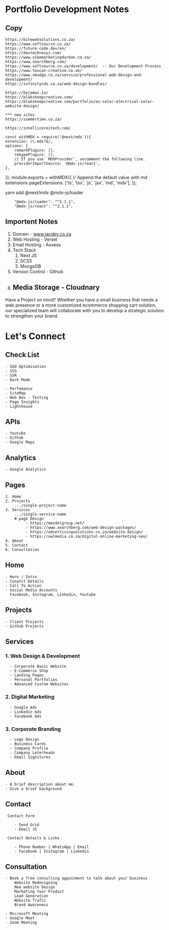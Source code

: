 # Portfolio Development Notes

## Copy

    https://bitewebsolutions.co.za/
    https://www.softsource.co.za/
    https://future-code.dev/en/
    https://devtechnosys.com/
    https://www.vibemarketingdurban.co.za/
    https://www.searchberg.com/
    https://www.softsource.co.za/development/  -- Our Development Process
    https://www.toucan-creative.co.uk/
    https://www.smudge.co.za/service/professional-web-design-and-development/
    https://infinitycds.co.za/web-design-bundles/

    https://bejamas.io/
    https://blaksheepcreative.com/
    https://blaksheepcreative.com/portfolio/ez-solar-electrical-solar-website-design/

    *** new sites
    https://summertime.co.za/

    https://intellicoreitech.com/

<!-- next Config  -->

    const withMDX = require('@next/mdx')({
    extension: /\.mdx?$/,
    options: {
    	remarkPlugins: [],
    	rehypePlugins: [],
    	// If you use `MDXProvider`, uncomment the following line.
    	providerImportSource: '@mdx-js/react',
    },

});
module.exports = withMDX({
// Append the default value with md extensions
pageExtensions: ['ts', 'tsx', 'js', 'jsx', 'md', 'mdx'],
});

<!-- End Next Config  -->

<!-- packet json  -->

yarn add @next/mdx @mdx-js/loader

    	"@mdx-js/loader": "^2.1.1",
    	"@mdx-js/react": "^2.1.1",

 <!-- end of json  -->

<!-- Booking Link https://calendly.com/jchademwiri/30min -->

## Importent Notes

1. Domain - www.jacdev.co.za
1. Web Hosting - Versel
1. Email Hosting - Axxess
1. Tech Stack
   1. Next JS
   1. SCSS
   1. MongoDB
1. Version Control - Github
1. ## Media Storage - Cloudnary

Have a Project on mind?
Whether you have a small business that needs a web presence or a more customized ecommerce shopping cart solution, our specialized team will collaborate with you to develop a strategic solution to strengthen your brand.

# Let's Connect

## Check List

    - SEO Optimisation
    - SSG
    - SSR
    - Dark Mode

    - Perfomance
    - SiteMap
    - Web Dev - Testing
    - Page Insights
    - Lighthouse

## APIs

    - Youtube
    - Github
    - Google Maps

## Analytics

    - Google Analytics

## Pages

    1. Home
    2. Projects
        .../single-project-name
    3. Services
        .../single-service-name
        # page Design
             - https://mendelgroup.net/
             - https://www.searchberg.com/web-design-packages/
             - https://advertisingsolutions.co.za/website-design/
             - https://owlmedia.co.za/digital-online-marketing-seo/
    4. About
    5. Contact
    6. Consultation

## Home

    - Hero / Intro
    - Conatct Details
    - Call To Action
    - Social Media Accounts
      Facebook, Instagram, Linkedin, Youtube

## Projects

    - Client Projects
    - Github Projects

## Services

### 1. Web Design & Development

      - Corporate Basic Website
      - E-Commerce Shop
      - Landing Pages
      - Personal Portfolios
      - Advanced Custom Websites

### 2. Digital Marketing

      - Google Ads
      - Linkedin Ads
      - Facebook Ads

### 3. Corporate Branding

      - Logo Design
      - Business Cards
      - Company Profile
      - Company Leterheads
      - Email Signitures

## About

    - A brief description about me.
    - Give a brief background

## Contact

     Contact Form

        - Send Grid
        - Email JS

     Contact Details & Links

        - Phone Number | WhatsApp | Email
        - Facebook | Instagram | Linkedin

## Consultation

    - Book a free consulting appoinment to talk about your business
        Website Redesigning
        New website Design
        Marketing Your Product
        Lead Generation
        Website Trafic
        Brand Awareness

    - Microsoft Meeting
    - Google Meet
    - Zoom Meeting
